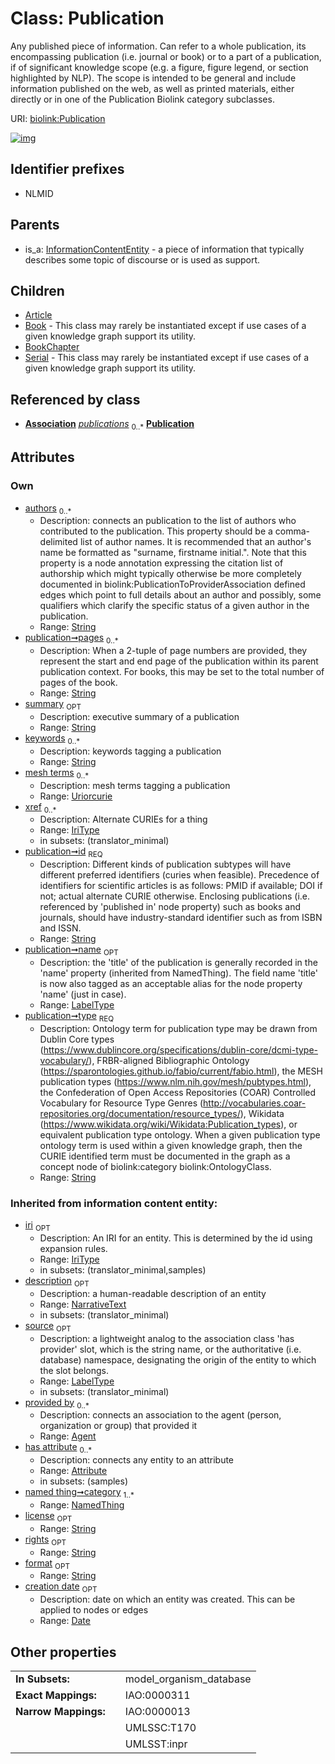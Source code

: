 
# Class: Publication


Any published piece of information. Can refer to a whole publication, its encompassing publication (i.e. journal or book) or to a part of a publication, if of significant knowledge scope (e.g. a figure, figure legend, or section highlighted by NLP). The scope is intended to be general and include information published on the web, as well as printed materials, either directly or in one of the Publication Biolink category subclasses.

URI: [biolink:Publication](https://w3id.org/biolink/vocab/Publication)


[![img](https://yuml.me/diagram/nofunky;dir:TB/class/[Serial],[Association]-%20publications%200..*>[Publication&#124;authors:string%20*;pages:string%20*;summary:string%20%3F;keywords:string%20*;mesh_terms:uriorcurie%20*;xref:iri_type%20*;id:string;name:label_type%20%3F;type:string;license(i):string%20%3F;rights(i):string%20%3F;format(i):string%20%3F;creation_date(i):date%20%3F;iri(i):iri_type%20%3F;description(i):narrative_text%20%3F;source(i):label_type%20%3F],[Publication]^-[Serial],[Publication]^-[BookChapter],[Publication]^-[Book],[Publication]^-[Article],[InformationContentEntity]^-[Publication],[NamedThing],[InformationContentEntity],[BookChapter],[Book],[Attribute],[Association],[Article],[Agent])](https://yuml.me/diagram/nofunky;dir:TB/class/[Serial],[Association]-%20publications%200..*>[Publication&#124;authors:string%20*;pages:string%20*;summary:string%20%3F;keywords:string%20*;mesh_terms:uriorcurie%20*;xref:iri_type%20*;id:string;name:label_type%20%3F;type:string;license(i):string%20%3F;rights(i):string%20%3F;format(i):string%20%3F;creation_date(i):date%20%3F;iri(i):iri_type%20%3F;description(i):narrative_text%20%3F;source(i):label_type%20%3F],[Publication]^-[Serial],[Publication]^-[BookChapter],[Publication]^-[Book],[Publication]^-[Article],[InformationContentEntity]^-[Publication],[NamedThing],[InformationContentEntity],[BookChapter],[Book],[Attribute],[Association],[Article],[Agent])

## Identifier prefixes

 * NLMID

## Parents

 *  is_a: [InformationContentEntity](InformationContentEntity.md) - a piece of information that typically describes some topic of discourse or is used as support.

## Children

 * [Article](Article.md)
 * [Book](Book.md) - This class may rarely be instantiated except if use cases of a given knowledge graph support its utility.
 * [BookChapter](BookChapter.md)
 * [Serial](Serial.md) - This class may rarely be instantiated except if use cases of a given knowledge graph support its utility.

## Referenced by class

 *  **[Association](Association.md)** *[publications](publications.md)*  <sub>0..\*</sub>  **[Publication](Publication.md)**

## Attributes


### Own

 * [authors](authors.md)  <sub>0..\*</sub>
     * Description: connects an publication to the list of authors who contributed to the publication. This property should be a comma-delimited list of author names. It is recommended that an author's name be formatted as "surname, firstname initial.".   Note that this property is a node annotation expressing the citation list of authorship which might typically otherwise be more completely documented in biolink:PublicationToProviderAssociation defined edges which point to full details about an author and possibly, some qualifiers which clarify the specific status of a given author in the publication.
     * Range: [String](types/String.md)
 * [publication➞pages](publication_pages.md)  <sub>0..\*</sub>
     * Description: When a 2-tuple of page numbers are provided, they represent the start and end page of the publication within its parent publication context. For books, this may be set to the total number of pages of the book.
     * Range: [String](types/String.md)
 * [summary](summary.md)  <sub>OPT</sub>
     * Description: executive  summary of a publication
     * Range: [String](types/String.md)
 * [keywords](keywords.md)  <sub>0..\*</sub>
     * Description: keywords tagging a publication
     * Range: [String](types/String.md)
 * [mesh terms](mesh_terms.md)  <sub>0..\*</sub>
     * Description: mesh terms tagging a publication
     * Range: [Uriorcurie](types/Uriorcurie.md)
 * [xref](xref.md)  <sub>0..\*</sub>
     * Description: Alternate CURIEs for a thing
     * Range: [IriType](types/IriType.md)
     * in subsets: (translator_minimal)
 * [publication➞id](publication_id.md)  <sub>REQ</sub>
     * Description: Different kinds of publication subtypes will have different preferred identifiers (curies when feasible). Precedence of identifiers for scientific articles is as follows: PMID if available; DOI if not; actual alternate CURIE otherwise. Enclosing publications (i.e. referenced by 'published in' node property) such as books and journals, should have industry-standard identifier such as from ISBN and ISSN.
     * Range: [String](types/String.md)
 * [publication➞name](publication_name.md)  <sub>OPT</sub>
     * Description: the 'title' of the publication is generally recorded in the 'name' property (inherited from NamedThing). The field name 'title' is now also tagged as an acceptable alias for the node property 'name' (just in case).
     * Range: [LabelType](types/LabelType.md)
 * [publication➞type](publication_type.md)  <sub>REQ</sub>
     * Description: Ontology term for publication type may be drawn from Dublin Core types (https://www.dublincore.org/specifications/dublin-core/dcmi-type-vocabulary/), FRBR-aligned Bibliographic Ontology (https://sparontologies.github.io/fabio/current/fabio.html), the MESH publication types (https://www.nlm.nih.gov/mesh/pubtypes.html), the Confederation of Open Access Repositories (COAR) Controlled Vocabulary for Resource Type Genres (http://vocabularies.coar-repositories.org/documentation/resource_types/), Wikidata (https://www.wikidata.org/wiki/Wikidata:Publication_types), or equivalent publication type ontology. When a given publication type ontology term is used within a given knowledge graph, then the CURIE identified term must be documented in the graph as a concept node of biolink:category biolink:OntologyClass.
     * Range: [String](types/String.md)

### Inherited from information content entity:

 * [iri](iri.md)  <sub>OPT</sub>
     * Description: An IRI for an entity. This is determined by the id using expansion rules.
     * Range: [IriType](types/IriType.md)
     * in subsets: (translator_minimal,samples)
 * [description](description.md)  <sub>OPT</sub>
     * Description: a human-readable description of an entity
     * Range: [NarrativeText](types/NarrativeText.md)
     * in subsets: (translator_minimal)
 * [source](source.md)  <sub>OPT</sub>
     * Description: a lightweight analog to the association class 'has provider' slot, which is the string name, or the authoritative (i.e. database) namespace, designating the origin of the entity to which the slot belongs.
     * Range: [LabelType](types/LabelType.md)
     * in subsets: (translator_minimal)
 * [provided by](provided_by.md)  <sub>0..\*</sub>
     * Description: connects an association to the agent (person, organization or group) that provided it
     * Range: [Agent](Agent.md)
 * [has attribute](has_attribute.md)  <sub>0..\*</sub>
     * Description: connects any entity to an attribute
     * Range: [Attribute](Attribute.md)
     * in subsets: (samples)
 * [named thing➞category](named_thing_category.md)  <sub>1..\*</sub>
     * Range: [NamedThing](NamedThing.md)
 * [license](license.md)  <sub>OPT</sub>
     * Range: [String](types/String.md)
 * [rights](rights.md)  <sub>OPT</sub>
     * Range: [String](types/String.md)
 * [format](format.md)  <sub>OPT</sub>
     * Range: [String](types/String.md)
 * [creation date](creation_date.md)  <sub>OPT</sub>
     * Description: date on which an entity was created. This can be applied to nodes or edges
     * Range: [Date](types/Date.md)

## Other properties

|  |  |  |
| --- | --- | --- |
| **In Subsets:** | | model_organism_database |
| **Exact Mappings:** | | IAO:0000311 |
| **Narrow Mappings:** | | IAO:0000013 |
|  | | UMLSSC:T170 |
|  | | UMLSST:inpr |

